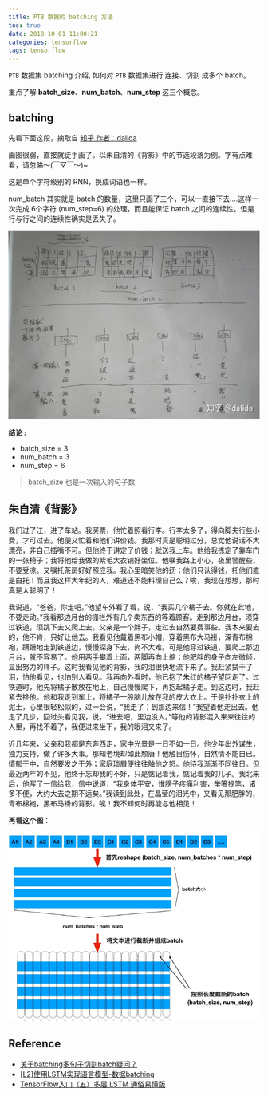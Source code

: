 ```yaml
---
title: PTB 数据的 batching 方法
toc: true
date: 2018-10-01 11:00:21
categories: tensorflow
tags: tensorflow
---
```


`PTB` 数据集 batching 介绍, 如何对 `PTB` 数据集进行 连接、切割 成多个 batch。

重点了解 **batch_size**、**num_batch**、**num_step** 这三个概念。

<!-- more -->

## batching

先看下面这段，摘取自 [知乎 作者：dalida][1]

画图很弱，直接就徒手画了。以朱自清的《背影》中的节选段落为例。字有点难看，请忽略～(￣▽￣～)~

这是单个字符级别的 RNN，换成词语也一样。

num_batch 其实就是 batch 的数量，这里只画了三个，可以一直接下去....这样一次完成 6个字符 (num_step=6) 的处理，而且能保证 batch 之间的连续性。但是行与行之间的连续性确实是丢失了。

<img src="/images/tensorflow/tf-nlp-9.2.2_2.jpg" width="700" />

**结论 :**

 - batch_size = 3 
 - num_batch = 3
 - num_step = 6
 
> batch_size 也是一次输入的句子数
 
## 朱自清《背影》

我们过了江，进了车站。我买票，他忙着照看行李。行李太多了，得向脚夫行些小费，才可过去。他便又忙着和他们讲价钱。我那时真是聪明过分，总觉他说话不大漂亮，非自己插嘴不可。但他终于讲定了价钱；就送我上车。他给我拣定了靠车门的一张椅子；我将他给我做的紫毛大衣铺好坐位。他嘱我路上小心，夜里警醒些，不要受凉。又嘱托茶房好好照应我。我心里暗笑他的迂；他们只认得钱，托他们直是白托！而且我这样大年纪的人，难道还不能料理自己么？唉，我现在想想，那时真是太聪明了！

我说道，“爸爸，你走吧。”他望车外看了看，说，“我买几个橘子去。你就在此地，不要走动。”我看那边月台的栅栏外有几个卖东西的等着顾客。走到那边月台，须穿过铁道，须跳下去又爬上去。父亲是一个胖子，走过去自然要费事些。我本来要去的，他不肯，只好让他去。我看见他戴着黑布小帽，穿着黑布大马褂，深青布棉袍，蹒跚地走到铁道边，慢慢探身下去，尚不大难。可是他穿过铁道，要爬上那边月台，就不容易了。他用两手攀着上面，两脚再向上缩；他肥胖的身子向左微倾，显出努力的样子。这时我看见他的背影，我的泪很快地流下来了。我赶紧拭干了泪，怕他看见，也怕别人看见。我再向外看时，他已抱了朱红的橘子望回走了。过铁道时，他先将橘子散放在地上，自己慢慢爬下，再抱起橘子走。到这边时，我赶紧去搀他。他和我走到车上，将橘子一股脑儿放在我的皮大衣上。于是扑扑衣上的泥土，心里很轻松似的，过一会说，“我走了；到那边来信！”我望着他走出去。他走了几步，回过头看见我，说，“进去吧，里边没人。”等他的背影混入来来往往的人里，再找不着了，我便进来坐下，我的眼泪又来了。

近几年来，父亲和我都是东奔西走，家中光景是一日不如一日。他少年出外谋生，独力支持，做了许多大事。那知老境却如此颓唐！他触目伤怀，自然情不能自已。情郁于中，自然要发之于外；家庭琐屑便往往触他之怒。他待我渐渐不同往日。但最近两年的不见，他终于忘却我的不好，只是惦记着我，惦记着我的儿子。我北来后，他写了一信给我，信中说道，“我身体平安，惟膀子疼痛利害，举箸提笔，诸多不便，大约大去之期不远矣。”我读到此处，在晶莹的泪光中，又看见那肥胖的，青布棉袍，黑布马褂的背影。唉！我不知何时再能与他相见！

**再看这个图**：

<img src="/images/tensorflow/tf-nlp-9.2.2_1.jpg" width="700" />

## Reference

- [关于batching多句子切割batch疑问？][1]
- [[L2]使用LSTM实现语言模型-数据batching][2]
- [TensorFlow入门（五）多层 LSTM 通俗易懂版][3]

[1]: https://www.zhihu.com/question/278485204/answer/402066718
[2]: https://zhuanlan.zhihu.com/p/40809517
[3]: https://blog.csdn.net/jerr__y/article/details/61195257
